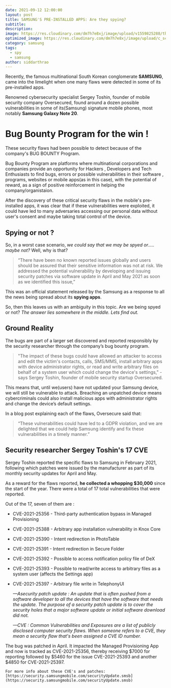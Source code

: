 ```yaml
---
date: 2021-09-12 12:00:00
layout: post
title: SAMSUNG'S PRE-INSTALLED APPS: Are they spying?
subtitle: 
description: 
image: https://res.cloudinary.com/dm7h7e8xj/image/upload/v1559825288/theme17_nlndhx.jpg
optimized_image: https://res.cloudinary.com/dm7h7e8xj/image/upload/c_scale,w_380/v1559825288/theme17_nlndhx.jpg
category: samsung
tags:
  - spy
  - samsung
author: siddarthrao
---
```


Recently, the famous multinational South Korean conglomerate **SAMSUNG**, came into the limelight when one many flaws were detected in some of its pre-installed apps. 

Renowned cybersecurity specialist Sergey Toshin, founder of mobile security company Oversecured, found around a dozen possible vulnerabilities in some of its(Samsung) signature mobile phones, most notably **Samsung Galaxy Note 20**. 

# Bug Bounty Program for the win !
These security flaws had been possible to detect because of the company's BUG BOUNTY Program. 

Bug Bounty Program are platforms where multinational corporations and companies provide an opportunity for Hackers , Developers and Tech Enthusiasts to find bugs, errors or possible vulnerabilities in their software , programs, websites or mobile apps(as in this case), with the potential of reward, as a sign of positive reinforcement in helping the company/organistaion.

After the discovery of these critical security flaws in the mobile's pre-installed apps, it was clear that if these vulnerabilities were exploited, it could have led to many adversaries accessing our personal data without user's consent and maybe taking total control of the device.

## Spying or not ?
So, in a worst case scenario, *we could say that we may be spyed or..... maybe not?* Well, why is that?

> “There have been no known reported issues globally and users should be assured that their sensitive information was not at risk. We addressed the potential vulnerability by developing and issuing security patches via software update in April and May 2021 as soon as we identified this issue,” 

This was an official statement released by the Samsung as a response to all the news being spread about its **spying apps**.

So, then this leaves us with an ambiguity in this topic. Are we being spyed or not? *The answer lies somewhere in the middle. Lets find out.*

## Ground Reality 
The bugs are part of a larger set discovered and reported responsibly by the security researcher through the company’s bug bounty program.

> "The impact of these bugs could have allowed an attacker to access and edit the victim's contacts, calls, SMS/MMS, install arbitrary apps with device administrator rights, or read and write arbitrary files on behalf of a system user which could change the device's settings," 
 -says Sergey Toshin, founder of mobile security startup Oversecured.

This means that, until we(users) have not updated your Samsung device, we will still be vulnerable to attack. Breaching an unpatched device means cybercriminals could also install malicious apps with administrator rights and change the device’s default settings. 

In a blog post explaining each of the flaws, Oversecure said that: 
> “These vulnerabilities could have led to a GDPR violation, and we are delighted that we could help Samsung identify and fix these vulnerabilities in a timely manner.”

## Security researcher Sergey Toshin's 17 CVE 
Sergey Toshin reported the specific flaws to Samsung in February 2021, following which patches were issued by the manufacturer as part of its monthly security updates for April and May. 

As a reward for the flaws reported, **he collected a whopping $30,000** since the start of the year. There were a total of 17 total vulnerabilities that were reported. 

Out of the 17, seven of them are :

* CVE-2021-25356 - Third-party authentication bypass in Managed Provisioning
* CVE-2021-25388 - Arbitrary app installation vulnerability in Knox Core
* CVE-2021-25390 - Intent redirection in PhotoTable
* CVE-2021-25391 - Intent redirection in Secure Folder
* CVE-2021-25392 - Possible to access notification policy file of DeX
* CVE-2021-25393 - Possible to read/write access to arbitrary files as a system user (affects the Settings app)
* CVE-2021-25397 - Arbitrary file write in TelephonyUI

	<cite>&mdash;Asecurity patch update :  An update that is often pushed from a software developer to all the devices that have the software that needs the update. The purpose of a security patch update is to cover the security holes that a major software update or initial software download did not.</cite>

	<cite>&mdash;CVE : Common Vulnerabilities and Exposures are a list of publicly disclosed computer security flaws. When someone refers to a CVE, they mean a security flaw that's been assigned a CVE ID number.</cite>

The bug was patched in April. It impacted the Managed Provisioning App and now is tracked as CVE-2021-25356, thereby receiving $7000 for reporting followed by $5460 for the issue CVE-2021-25393 and another $4850 for CVE-2021-25397.

	For more info about these CVE's and patches: [https://security.samsungmobile.com/securityUpdate.smsb](https://security.samsungmobile.com/securityUpdate.smsb)
